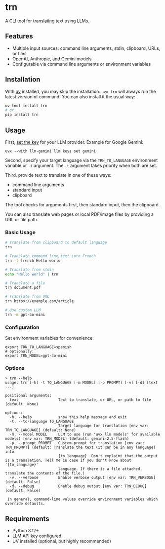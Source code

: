 # trn

A CLI tool for translating text using LLMs.

## Features

- Multiple input sources: command line arguments, stdin, clipboard, URLs, or files
- OpenAI, Anthropic, and Gemini models
- Configurable via command line arguments or environment variables

## Installation

With [uv](https://docs.astral.sh/uv/) installed, you may skip the installation: `uvx trn`
will always run the latest version of command. You can also install it the usual way:

```bash
uv tool install trn
# or
pip install trn
```

## Usage

First, [set the key](https://llm.datasette.io/en/stable/help.html#llm-keys-help) for your LLM
provider. Example for Google Gemini:

    uvx --with llm-gemini llm keys set gemini

Second, specify your target language via the `TRN_TO_LANGUAGE` environment variable or `-t` argument.
The `-t` argument takes priority when both are set.

Third, provide text to translate in one of these ways:

- command line arguments
- standard input
- clipboard

The tool checks for arguments first, then standard input, then the clipboard.

You can also translate web pages or local PDF/image files by providing a URL or file path.

### Basic Usage

```bash
# Translate from clipboard to default language
trn

# Translate command line text into French
trn -t french Hello world

# Translate from stdin
echo "Hello world" | trn

# Translate a file
trn document.pdf

# Translate from URL
trn https://example.com/article

# Use custom LLM
trn -m gpt-4o-mini
```

### Configuration

Set environment variables for convenience:

    export TRN_TO_LANGUAGE=spanish
    # optionally:
    export TRN_MODEL=gpt-4o-mini

### Options

```
> trn --help
usage: trn [-h] -t TO_LANGUAGE [-m MODEL] [-p PROMPT] [-v] [-d] [text ...]

positional arguments:
  text                  Text to translate, or URL, or path to file (default: None)

options:
  -h, --help            show this help message and exit
  -t, --to-language TO_LANGUAGE
                        Target language for translation [env var: TRN_TO_LANGUAGE] (default: None)
  -m, --model MODEL     LLM to use (run 'uvx llm models' for available models) [env var: TRN_MODEL] (default: gemini-2.5-flash)
  -p, --prompt PROMPT   Custom prompt for translation [env var: TRN_PROMPT] (default: Translate the text (it can be in any language) into
                        {to_language}. Don't explaint that the output is a translation. Tell me in case if you don't know about '{to_language}'
                        language. If there is a file attached, translate the contents of the file.)
  -v, --verbose         Enable verbose output [env var: TRN_VERBOSE] (default: False)
  -d, --debug           Enable debug output [env var: TRN_DEBUG] (default: False)

 In general, command-line values override environment variables which override defaults.
```
 
## Requirements

- Python 3.12+
- LLM API key configured
- UV installed (optional, but highly recommended)
